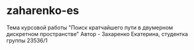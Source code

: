 # zaharenko-es
Тема курсовой работы "Поиск кратчайшего пути в двумерном дискретном пространстве"
Автор - Захаренко Екатерина, студентка группы 23536/1
